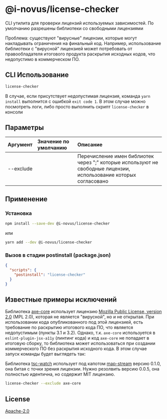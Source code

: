 # @i-novus/license-checker

CLI утилита для проверки лицензий используемых зависимостей. По умолчанию разрешены библиотеки со свободными лицензиями

Проблема: существуют "вирусные" лицензии, которые могут накладывать ограничения на финальный код.
Например, использование библиотеки с "вирусной" лицензией может потребовать от правообладателя итогового продукта раскрытия исходных кодов, что недопустимо в коммерческом ПО.

## CLI Использование

```bash
license-checker
```

В случае, если присутствует недопустимая лицензия, команда `yarn install` выполнится с ошибкой `exit code 1`.
В этом случае можно посмотреть логи, либо просто выполнить скрипт `license-checker` в консоли

## Параметры

| Аргумент  | Значение по умолчанию | Описание                                                                                                          |
|:----------|:----------------------|:------------------------------------------------------------------------------------------------------------------|
| --exclude |                       | Перечисление имен библиотек через ";" которые используют не свободные лицензии, использование которых согласовано |

## Применение

### Установка

```bash
npm install --save-dev @i-novus/license-checker
```

или

```bash
yarn add --dev @i-novus/license-checker
```

### Вызов в стадии postinstall (package.json)

```json
{
  "scripts": {
    "postinstall": "license-checker"
  }
}
```

## Известные примеры исключений

Библиотека [axe-core](https://github.com/dequelabs/axe-core/tree/develop) использует лицензию [Mozilla Public License, version 2.0](https://www.mozilla.org/en-US/MPL/2.0/) (MPL 2.0),
которая не является "вирусной", но и не открытая. При использовании кода опубликованного под этой лицензией,
есть требование по раскрытию итогового кода ПО, что является недопустимым (пункты 3.1 и 3.2).
Однако, т.к. `axe-core` используется в `eslint-plugin-jsx-a11y` (линтинг кода) и код `axe-core` не попадает в итоговую сборку,
то библиотека может использоваться при создании коммерческого ПО без раскрытия исходного кода.
В этом случае запуск команды будет выглядеть так:

Библиотека [tsc-watch](https://www.npmjs.com/package/tsc-watch) использует под капотом [map-stream](https://www.npmjs.com/package/map-stream) 
версию 0.1.0, она битая с точки зрения лицензии. Нужно резолвить версию 0.0.5, она полностью идентична, но содержит MIT лицензию. 

```bash
license-checker --exclude axe-core
```


## License

[Apache-2.0](./LICENSE)
